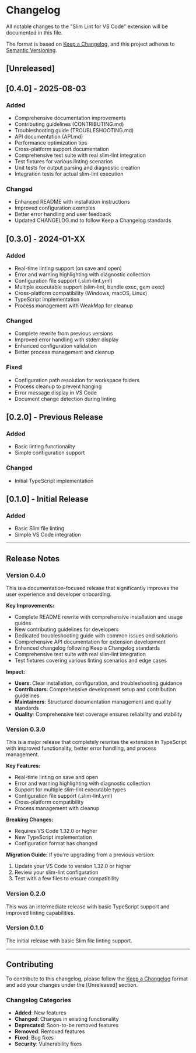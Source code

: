 # Changelog

All notable changes to the "Slim Lint for VS Code" extension will be documented in this file.

The format is based on [Keep a Changelog](https://keepachangelog.com/en/1.0.0/),
and this project adheres to [Semantic Versioning](https://semver.org/spec/v2.0.0.html).

## [Unreleased]

## [0.4.0] - 2025-08-03

### Added

- Comprehensive documentation improvements
- Contributing guidelines (CONTRIBUTING.md)
- Troubleshooting guide (TROUBLESHOOTING.md)
- API documentation (API.md)
- Performance optimization tips
- Cross-platform support documentation
- Comprehensive test suite with real slim-lint integration
- Test fixtures for various linting scenarios
- Unit tests for output parsing and diagnostic creation
- Integration tests for actual slim-lint execution

### Changed

- Enhanced README with installation instructions
- Improved configuration examples
- Better error handling and user feedback
- Updated CHANGELOG.md to follow Keep a Changelog standards

## [0.3.0] - 2024-01-XX

### Added

- Real-time linting support (on save and open)
- Error and warning highlighting with diagnostic collection
- Configuration file support (.slim-lint.yml)
- Multiple executable support (slim-lint, bundle exec, gem exec)
- Cross-platform compatibility (Windows, macOS, Linux)
- TypeScript implementation
- Process management with WeakMap for cleanup

### Changed

- Complete rewrite from previous versions
- Improved error handling with stderr display
- Enhanced configuration validation
- Better process management and cleanup

### Fixed

- Configuration path resolution for workspace folders
- Process cleanup to prevent hanging
- Error message display in VS Code
- Document change detection during linting

## [0.2.0] - Previous Release

### Added

- Basic linting functionality
- Simple configuration support

### Changed

- Initial TypeScript implementation

## [0.1.0] - Initial Release

### Added

- Basic Slim file linting
- Simple VS Code integration

---

## Release Notes

### Version 0.4.0

This is a documentation-focused release that significantly improves the user experience and developer onboarding.

**Key Improvements:**

- Complete README rewrite with comprehensive installation and usage guides
- New contributing guidelines for developers
- Dedicated troubleshooting guide with common issues and solutions
- Comprehensive API documentation for extension development
- Enhanced changelog following Keep a Changelog standards
- Comprehensive test suite with real slim-lint integration
- Test fixtures covering various linting scenarios and edge cases

**Impact:**

- **Users**: Clear installation, configuration, and troubleshooting guidance
- **Contributors**: Comprehensive development setup and contribution guidelines
- **Maintainers**: Structured documentation management and quality standards
- **Quality**: Comprehensive test coverage ensures reliability and stability

### Version 0.3.0

This is a major release that completely rewrites the extension in TypeScript with improved functionality, better error handling, and process management.

**Key Features:**

- Real-time linting on save and open
- Error and warning highlighting with diagnostic collection
- Support for multiple slim-lint executable types
- Configuration file support (.slim-lint.yml)
- Cross-platform compatibility
- Process management with cleanup

**Breaking Changes:**

- Requires VS Code 1.32.0 or higher
- New TypeScript implementation
- Configuration format has changed

**Migration Guide:**
If you're upgrading from a previous version:

1. Update your VS Code to version 1.32.0 or higher
2. Review your slim-lint configuration
3. Test with a few files to ensure compatibility

### Version 0.2.0

This was an intermediate release with basic TypeScript support and improved linting capabilities.

### Version 0.1.0

The initial release with basic Slim file linting support.

---

## Contributing

To contribute to this changelog, please follow the [Keep a Changelog](https://keepachangelog.com/en/1.0.0/) format and add your changes under the [Unreleased] section.

### Changelog Categories

- **Added**: New features
- **Changed**: Changes in existing functionality
- **Deprecated**: Soon-to-be removed features
- **Removed**: Removed features
- **Fixed**: Bug fixes
- **Security**: Vulnerability fixes
